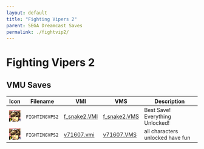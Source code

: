 ```yaml
---
layout: default
title: "Fighting Vipers 2"
parent: SEGA Dreamcast Saves
permalink: ./fightvip2/
---
```

# Fighting Vipers 2

## VMU Saves

| Icon | Filename | VMI | VMS | Description |
|------|----------|-----|-----|-------------|
| ![Fighting Vipers 2](../icons/FIGHTINGVPS2.GIF) | `FIGHTINGVPS2` | [f_snake2.VMI](f_snake2.VMI) | [f_snake2.VMS](f_snake2.VMS) | Best Save! Everything Unlocked! |
| ![Fighting Vipers 2](../icons/FIGHTINGVPS2.GIF) | `FIGHTINGVPS2` | [v71607.vmi](v71607.vmi) | [v71607.VMS](v71607.VMS) | all characters unlocked have fun  |
